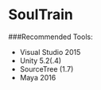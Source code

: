 # SoulTrain

###Recommended Tools:
- Visual Studio 2015
- Unity 5.2(.4)
- SourceTree (1.7)
- Maya 2016
